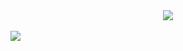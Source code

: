 <div align="center">
 <img src="https://user-images.githubusercontent.com/61476935/148077330-a339b584-8581-41b1-a090-8a31eb5154b8.png">
</div>

<br>

<img src="https://img.shields.io/static/v1?label=CSS&message=Style-Sheet&color=blue&style=for-the-badge&logo=CSS"/>